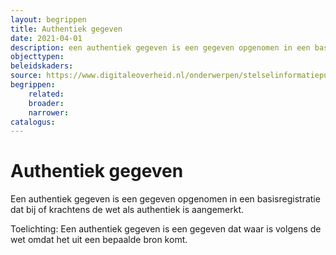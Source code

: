 ```yaml
---
layout: begrippen
title: Authentiek gegeven
date: 2021-04-01
description: een authentiek gegeven is een gegeven opgenomen in een basisregistratie dat bij of krachtens de wet als authentiek is aangemerkt
objecttypen:
beleidskaders:
source: https://www.digitaleoverheid.nl/onderwerpen/stelselinformatiepunt/stelsel-van-basisregistraties/stelselvoorzieningen/stelselcatalogus/authentieke-gegevens
begrippen:
    related:
    broader:
    narrower:
catalogus:
---
```


# Authentiek gegeven

Een authentiek gegeven is een gegeven opgenomen in een basisregistratie dat bij of krachtens de wet als authentiek is aangemerkt.

Toelichting: Een authentiek gegeven is een gegeven dat waar is volgens de wet omdat het uit een bepaalde bron komt.
